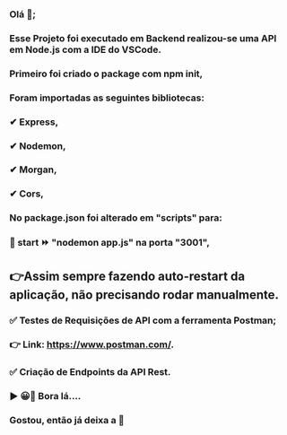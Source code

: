 ### Olá 👋;

### Esse Projeto foi executado em Backend realizou-se uma API em Node.js com a IDE do VSCode.

### Primeiro foi criado o package com npm init,

### Foram importadas as seguintes bibliotecas: 

### ✔ Express, 

### ✔ Nodemon, 

### ✔ Morgan, 

### ✔ Cors, 

### No package.json foi alterado em "scripts" para:
### 🚀 start ⏩ "nodemon app.js" na porta "3001",
## 👉Assim sempre fazendo auto-restart da aplicação, não precisando rodar manualmente. 

### ✅ Testes de Requisições de API com a ferramenta Postman;
### 👉 Link: https://www.postman.com/.

### ✅ Criação de Endpoints da API Rest.


### ▶ 😀👀 Bora lá....
### Gostou, então já deixa a 🌟






